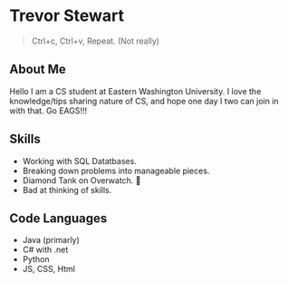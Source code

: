 # Trevor Stewart

> Ctrl+c, Ctrl+v, Repeat. (Not really)

## About Me
Hello I am a CS student at Eastern Washington University. I love the knowledge/tips sharing nature of CS, and hope one day I two can join in with that. Go EAGS!!!

## Skills
- Working with SQL Datatbases.
- Breaking down problems into manageable pieces.
- Diamond Tank on Overwatch. :muscle:
- Bad at thinking of skills.

## Code Languages
- Java (primarly)
- C# with .net
- Python
- JS, CSS, Html

<!--
**Tvor369/Tvor369** is a ✨ _special_ ✨ repository because its `README.md` (this file) appears on your GitHub profile.

Here are some ideas to get you started:

- 🔭 I’m currently working on ...
- 🌱 I’m currently learning ...
- 👯 I’m looking to collaborate on ...
- 🤔 I’m looking for help with ...
- 💬 Ask me about ...
- 📫 How to reach me: ...
- 😄 Pronouns: ...
- ⚡ Fun fact: ...
-->

